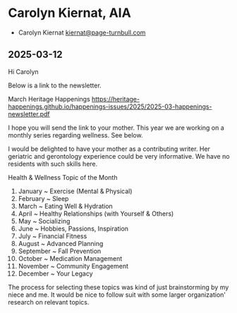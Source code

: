 # Carolyn Kiernat, AIA

* Carolyn Kiernat <kiernat@page-turnbull.com>


## 2025-03-12

Hi Carolyn

Below is a link to the newsletter. 

March Heritage Happenings
https://heritage-happenings.github.io/happenings-issues/2025/2025-03-happenings-newsletter.pdf

I hope you will send the link to your mother. This year we are working on a monthly series regarding wellness. See below.

I would be delighted to have your mother as a contributing writer. Her geriatric and gerontology experience could be very informative. We have no residents with such skills here.

Health & Wellness Topic of the Month

1. January ~ Exercise (Mental & Physical)
2. February ~ Sleep
3. March ~ Eating Well & Hydration
4. April ~ Healthy Relationships (with Yourself & Others)
5. May ~ Socializing
6. June ~ Hobbies, Passions, Inspiration
7. July ~ Financial Fitness
8. August ~ Advanced Planning
9. September ~ Fall Prevention
10. October ~ Medication Management
11. November ~ Community Engagement
12. December ~ Your Legacy

The process for selecting these topics was kind of just brainstorming by my niece and me. It would be nice to follow suit with some larger organization' research on relevant topics.

